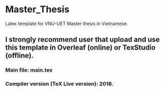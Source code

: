 # Master_Thesis
Latex template for VNU-UET Master thesis in Vietnamese.

## I strongly recommend user that upload and use this template in Overleaf (online) or TexStudio (offline).

### Main file: main.tex
### Compiler version (TeX Live version): 2018.
